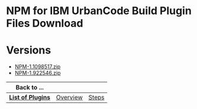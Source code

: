 
NPM for IBM UrbanCode Build Plugin Files Download
=================================================

# Versions

- [NPM-1.1098517.zip](https://raw.githubusercontent.com/UrbanCode/IBM-UCB-PLUGINS/main/files/NPM/NPM-1.1098517.zip)
- [NPM-1.922546.zip](https://raw.githubusercontent.com/UrbanCode/IBM-UCB-PLUGINS/main/files/NPM/NPM-1.922546.zip)

|Back to ...|||
| :---: | :---: | :---: |
|[**List of Plugins**](../../index.md)|[Overview](./overview.md)|[Steps](./steps.md)|
